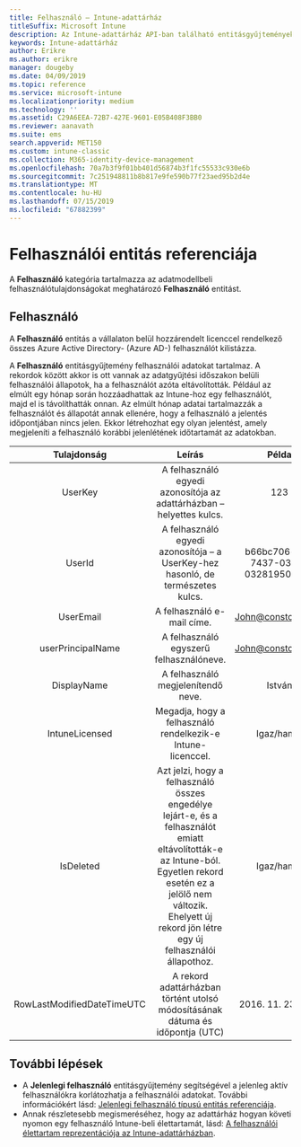 ```yaml
---
title: Felhasználó – Intune-adattárház
titleSuffix: Microsoft Intune
description: Az Intune-adattárház API-ban található entitásgyűjtemények felhasználó kategóriájára vonatkozó referencia-témakör.
keywords: Intune-adattárház
author: Erikre
ms.author: erikre
manager: dougeby
ms.date: 04/09/2019
ms.topic: reference
ms.service: microsoft-intune
ms.localizationpriority: medium
ms.technology: ''
ms.assetid: C29A6EEA-72B7-427E-9601-E05B408F3BB0
ms.reviewer: aanavath
ms.suite: ems
search.appverid: MET150
ms.custom: intune-classic
ms.collection: M365-identity-device-management
ms.openlocfilehash: 70a7b3f9f01bb401d56874b3f1fc55533c930e6b
ms.sourcegitcommit: 7c251948811b8b817e9fe590b77f23aed95b2d4e
ms.translationtype: MT
ms.contentlocale: hu-HU
ms.lasthandoff: 07/15/2019
ms.locfileid: "67882399"
---
```

# <a name="reference-for-user-entity"></a>Felhasználói entitás referenciája

A **Felhasználó** kategória tartalmazza az adatmodellbeli felhasználótulajdonságokat meghatározó **Felhasználó** entitást.

## <a name="user"></a>Felhasználó

A **Felhasználó** entitás a vállalaton belül hozzárendelt licenccel rendelkező összes Azure Active Directory- (Azure AD-) felhasználót kilistázza.

A **Felhasználó** entitásgyűjtemény felhasználói adatokat tartalmaz. A rekordok között akkor is ott vannak az adatgyűjtési időszakon belüli felhasználói állapotok, ha a felhasználót azóta eltávolították. Például az elmúlt egy hónap során hozzáadhattak az Intune-hoz egy felhasználót, majd el is távolíthatták onnan. Az elmúlt hónap adatai tartalmazzák a felhasználót és állapotát annak ellenére, hogy a felhasználó a jelentés időpontjában nincs jelen. Ekkor létrehozhat egy olyan jelentést, amely megjeleníti a felhasználó korábbi jelenlétének időtartamát az adatokban.

|          Tulajdonság          |                                                                                                           Leírás                                                                                                          |                Példa               |
|:--------------------------:|:------------------------------------------------------------------------------------------------------------------------------------------------------------------------------------------------------------------------------:|:------------------------------------:|
| UserKey                    | A felhasználó egyedi azonosítója az adattárházban – helyettes kulcs.                                                                                                                                                         | 123                                  |
| UserId                     | A felhasználó egyedi azonosítója – a UserKey-hez hasonló, de természetes kulcs.                                                                                                                                                    | b66bc706-ffff-7437-0340-032819502773 |
| UserEmail                  | A felhasználó e-mail címe.                                                                                                                                                                                                     | John@constoso.com                    |
| userPrincipalName                        | A felhasználó egyszerű felhasználóneve.                                                                                                                                                                                               | John@constoso.com                    |
| DisplayName                | A felhasználó megjelenítendő neve.                                                                                                                                                                                                      | István                                 |
| IntuneLicensed             | Megadja, hogy a felhasználó rendelkezik-e Intune-licenccel.                                                                                                                                                                              | Igaz/hamis                           |
| IsDeleted                  | Azt jelzi, hogy a felhasználó összes engedélye lejárt-e, és a felhasználót emiatt eltávolították-e az Intune-ból. Egyetlen rekord esetén ez a jelölő nem változik. Ehelyett új rekord jön létre egy új felhasználói állapothoz. | Igaz/hamis                           |
| RowLastModifiedDateTimeUTC | A rekord adattárházban történt utolsó módosításának dátuma és időpontja (UTC)                                                                                                                                                 | 2016. 11. 23. 0:00                      |


## <a name="next-steps"></a>További lépések
- A **Jelenlegi felhasználó** entitásgyűjtemény segítségével a jelenleg aktív felhasználókra korlátozhatja a felhasználói adatokat. További információkért lásd: [Jelenlegi felhasználó típusú entitás referenciája](reports-ref-current-user.md).
- Annak részletesebb megismeréséhez, hogy az adattárház hogyan követi nyomon egy felhasználó Intune-beli élettartamát, lásd: [A felhasználói élettartam reprezentációja az Intune-adattárházban](reports-ref-user-timeline.md).
